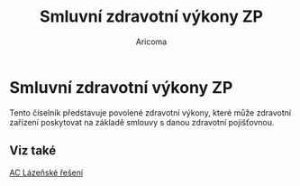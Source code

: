﻿---
    title: "Smluvní zdravotní výkony ZP"
    author: Aricoma
    ms.date: 04/30/2018
    ms.topic: article
    ms.prod: dynamics-nav-2017
    ms.contentlocale: cs-cz
    ms.lasthandoff: 04/30/2018
---

# Smluvní zdravotní výkony ZP

Tento číselník představuje povolené zdravotní výkony, které může zdravotní zařízení poskytovat na základě smlouvy s danou zdravotní pojišťovnou. 


## <a name="see-also"></a>Viz také
[AC Lázeňské řešení](spa-solution.md)